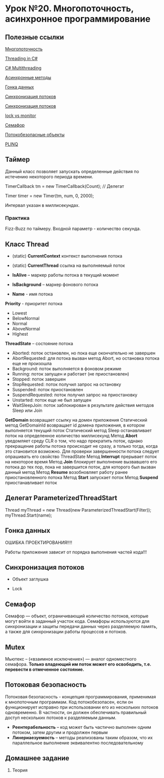 # Урок №20. Многопоточность, асинхронное программирование

## Полезные ссылки

[Многопоточность](https://metanit.com/sharp/tutorial/11.1.php)

[Threading in C#](http://www.albahari.com/threading/)

[C# Multithreading](https://www.tutorialspoint.com/csharp/csharp_multithreading.htm)

[Асинхронные методы](https://metanit.com/sharp/tutorial/13.3.php)

[Гонка данных](https://ru.wikipedia.org/wiki/%D0%A1%D0%BE%D1%81%D1%82%D0%BE%D1%8F%D0%BD%D0%B8%D0%B5_%D0%B3%D0%BE%D0%BD%D0%BA%D0%B8)

[Синхронизация потоков](https://metanit.com/sharp/tutorial/11.4.php)

[Синхронизация потоков](https://www.c-sharpcorner.com/UploadFile/de41d6/monitor-and-lock-in-C-Sharp/)

[lock vs monitor](https://www.c-sharpcorner.com/UploadFile/de41d6/monitor-and-lock-in-C-Sharp/)

[Семафор](https://metanit.com/sharp/tutorial/11.8.php)

[Потокобезопасные объекты](https://blogs.msdn.microsoft.com/ruericlippert/2009/10/18/2133/)

[PLINQ](https://docs.microsoft.com/en-us/dotnet/standard/parallel-programming/parallel-linq-plinq)

## Таймер

Данный класс позволяет запускать определенные действия по истечению некоторого периода времени.

TimerCallback tm = new TimerCallback(Count); // Делегат

Timer timer = new Timer(tm, num, 0, 2000);

Интервал указан в миллисекундах.

### Практика

Fizz-Buzz по таймеру. Входной параметр - количество секунда.

## Класс Thread

* (static) **CurrentContext** контекст выполнения потока

* (static) **CurrentThread** ссылка на выполняемый поток

* **IsAlive** – маркер работы потока в текущий момент

* **IsBackground** – маркер фонового потока

* **Name** - имя потока

**Priority** - приоритет потока

* Lowest
* BelowNormal
* Normal
* AboveNormal
* Highest

**ThreadState** – состояние потока

* Aborted: поток остановлен, но пока еще окончательно не завершен
* AbortRequested: для потока вызван метод Abort, но остановка потока еще не произошла
* Background: поток выполняется в фоновом режиме
* Running: поток запущен и работает (не приостановлен)
* Stopped: поток завершен
* StopRequested: поток получил запрос на остановку
* Suspended: поток приостановлен
* SuspendRequested: поток получил запрос на приостановку
* Unstarted: поток еще не был запущен
* WaitSleepJoin: поток заблокирован в результате действия методов Sleep или Join

**GetDomain** возвращает ссылку на домен приложения
Статический метод GetDomainId возвращает id домена приложения, в котором выполняется текущий поток
Статический метод Sleep останавливает поток на определенное количество миллисекунд
Метод **Abort** уведомляет среду CLR о том, что надо прекратить поток, однако прекращение работы потока происходит не сразу, а только тогда, когда это становится возможно. Для проверки завершенности потока следует опрашивать его свойство ThreadState
Метод **Interrupt** прерывает поток на некоторое время
Метод **Join** блокирует выполнение вызвавшего его потока до тех пор, пока не завершится поток, для которого был вызван данный метод
Метод **Resume** возобновляет работу ранее приостановленного потока
Метод **Start** запускает поток
Метод **Suspend** приостанавливает поток

## Делегат ParameterizedThreadStart

Thread myThread = new Thread(new ParameterizedThreadStart(Filter));        
myThread.Start(name); 

## Гонка данных

ОШИБКА ПРОЕКТИРОВАНИЯ!!!!

Работы приложения зависит от порядка выполнения частей кода!!!

## Синхронизация потоков

* Объект заглушка

* Lock

## Семафор 

Семафор — объект, ограничивающий количество потоков, которые могут войти в заданный участок кода. 
Семафоры используются для синхронизации и защиты передачи данных через разделяемую память, а также 
для синхронизации работы процессов и потоков.

## Mutex

Мьютекс – («взаимное исключение») — аналог одноместного семафора.
**Только владеющий им поток может его освободить, т.е. перевести в отмеченное состояние.**

## Потоковая безопасность

Потоковая безопасность - концепция программирования, применимая к мнопоточным программам. 
Код потокобезопасен, если он функционирует исправно при использовании его из нескольких потоков одновременно. 
В частности, он должен обеспечивать правильный доступ нескольких потоков к разделяемым данным.

* **Реентерабельность** – код может быть частично выполнен одним потоком, затем другим и продолжен первым
* **Линериаезуемость** – методы реализованы таким образом, что их параллельное выполнение эквивалентно 
последовательному

## Домашнее задание

1. Теория